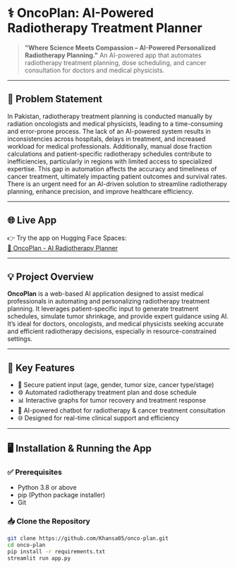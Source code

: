 # ⚕️ OncoPlan: AI-Powered Radiotherapy Treatment Planner

> **"Where Science Meets Compassion – AI-Powered Personalized Radiotherapy Planning."**
An AI-powered app that automates radiotherapy treatment planning, dose scheduling, and cancer consultation for doctors and medical physicists.
---

## 🧠 Problem Statement

In Pakistan, radiotherapy treatment planning is conducted manually by radiation oncologists and medical physicists, leading to a time-consuming and error-prone process. The lack of an AI-powered system results in inconsistencies across hospitals, delays in treatment, and increased workload for medical professionals. Additionally, manual dose fraction calculations and patient-specific radiotherapy schedules contribute to inefficiencies, particularly in regions with limited access to specialized expertise. This gap in automation affects the accuracy and timeliness of cancer treatment, ultimately impacting patient outcomes and survival rates. There is an urgent need for an AI-driven solution to streamline radiotherapy planning, enhance precision, and improve healthcare efficiency.

---

## 🌐 Live App

👉 Try the app on Hugging Face Spaces:  
[🔗 OncoPlan - AI Radiotherapy Planner](https://khansaaqureshi-oncoplan.hf.space)

---

## 💡 Project Overview

**OncoPlan** is a web-based AI application designed to assist medical professionals in automating and personalizing radiotherapy treatment planning. It leverages patient-specific input to generate treatment schedules, simulate tumor shrinkage, and provide expert guidance using AI. It’s ideal for doctors, oncologists, and medical physicists seeking accurate and efficient radiotherapy decisions, especially in resource-constrained settings.

---

## 🚀 Key Features

- 🔐 Secure patient input (age, gender, tumor size, cancer type/stage)
- ⚙️ Automated radiotherapy treatment plan and dose schedule
- 📊 Interactive graphs for tumor recovery and treatment response
- 🤖 AI-powered chatbot for radiotherapy & cancer treatment consultation
- 🌐 Designed for real-time clinical support and efficiency

---

## 🖥️ Installation & Running the App

### ✅ Prerequisites
- Python 3.8 or above
- pip (Python package installer)
- Git

### 📥 Clone the Repository
```bash
git clone https://github.com/Khansa05/onco-plan.git
cd onco-plan
pip install -r requirements.txt
streamlit run app.py

